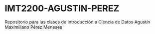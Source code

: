 # IMT2200-AGUSTIN-PEREZ

Repositorio para las clases de Introducción a Ciencia de Datos
Agustín Maximiliano Pérez Meneses